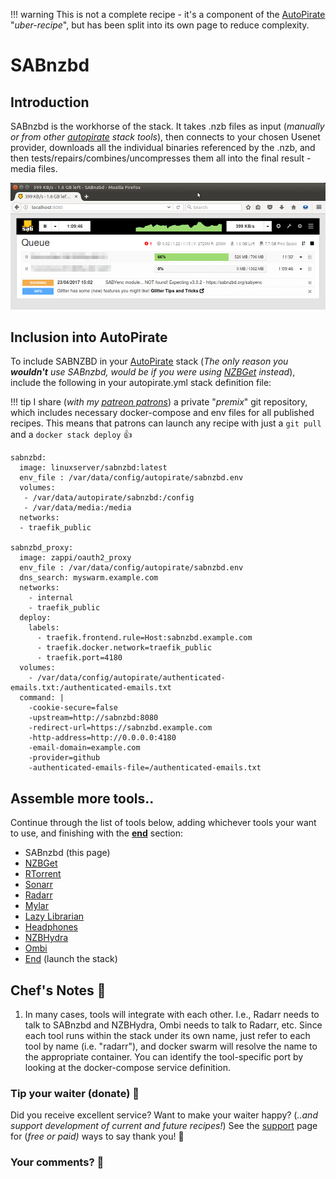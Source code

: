 !!! warning
    This is not a complete recipe - it's a component of the [AutoPirate](/recipies/autopirate/start/) "_uber-recipe_", but has been split into its own page to reduce complexity.

# SABnzbd

## Introduction

SABnzbd is the workhorse of the stack. It takes .nzb files as input (_manually or from other [autopirate](/recipies/autopirate/start/) stack tools_), then connects to your chosen Usenet provider, downloads all the individual binaries referenced by the .nzb, and then tests/repairs/combines/uncompresses them all into the final result - media files.

![SABNZBD Screenshot](../../images/sabnzbd.png)

## Inclusion into AutoPirate

To include SABNZBD in your [AutoPirate](/recipies/autopirate/start/) stack
(_The only reason you **wouldn't** use SABnzbd, would be if you were using [NZBGet](/recipies/autopirate/nzbget.md) instead_), include the following in your autopirate.yml stack definition file:

!!! tip
        I share (_with my [patreon patrons](https://www.patreon.com/funkypenguin)_) a private "_premix_" git repository, which includes necessary docker-compose and env files for all published recipes. This means that patrons can launch any recipe with just a ```git pull``` and a ```docker stack deploy``` 👍

````
sabnzbd:
  image: linuxserver/sabnzbd:latest
  env_file : /var/data/config/autopirate/sabnzbd.env  
  volumes:
   - /var/data/autopirate/sabnzbd:/config
   - /var/data/media:/media
  networks:
  - traefik_public

sabnzbd_proxy:
  image: zappi/oauth2_proxy
  env_file : /var/data/config/autopirate/sabnzbd.env
  dns_search: myswarm.example.com
  networks:
    - internal
    - traefik_public
  deploy:
    labels:
      - traefik.frontend.rule=Host:sabnzbd.example.com
      - traefik.docker.network=traefik_public
      - traefik.port=4180
  volumes:
    - /var/data/config/autopirate/authenticated-emails.txt:/authenticated-emails.txt
  command: |
    -cookie-secure=false
    -upstream=http://sabnzbd:8080
    -redirect-url=https://sabnzbd.example.com
    -http-address=http://0.0.0.0:4180
    -email-domain=example.com
    -provider=github
    -authenticated-emails-file=/authenticated-emails.txt
````

## Assemble more tools..

Continue through the list of tools below, adding whichever tools your want to use, and finishing with the **[end](/recipies/autopirate/end/)** section:

* SABnzbd (this page)
* [NZBGet](/recipies/autopirate/nzbget.md)
* [RTorrent](/recipies/autopirate/rtorrent/)
* [Sonarr](/recipies/autopirate/sonarr/)
* [Radarr](/recipies/autopirate/radarr/)
* [Mylar](/recipies/autopirate/mylar/)
* [Lazy Librarian](/recipies/autopirate/lazylibrarian/)
* [Headphones](/recipies/autopirate/headphones/)
* [NZBHydra](/recipies/autopirate/nzbhydra/)
* [Ombi](/recipies/autopirate/ombi/)
* [End](/recipies/autopirate/end/) (launch the stack)


## Chef's Notes 📓

1. In many cases, tools will integrate with each other. I.e., Radarr needs to talk to SABnzbd and NZBHydra, Ombi needs to talk to Radarr, etc. Since each tool runs within the stack under its own name, just refer to each tool by name (i.e. "radarr"), and docker swarm will resolve the name to the appropriate container. You can identify the tool-specific port by looking at the docker-compose service definition.

### Tip your waiter (donate) 👏

Did you receive excellent service? Want to make your waiter happy? (_..and support development of current and future recipes!_) See the [support](/support/) page for (_free or paid)_ ways to say thank you! 👏

### Your comments? 💬

